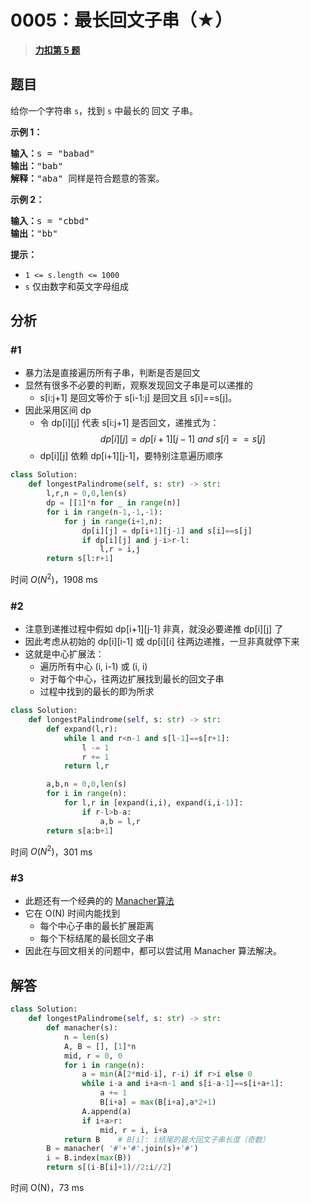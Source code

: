 # 0005：最长回文子串（★）


> <u>**[力扣第 5 题](https://leetcode.cn/problems/longest-palindromic-substring/)**</u>

## 题目

<p>给你一个字符串 <code>s</code>，找到 <code>s</code> 中最长的 <span data-keyword="palindromic-string">回文</span> <span data-keyword="substring-nonempty">子串</span>。</p>



<p><strong>示例 1：</strong></p>

<pre>
<strong>输入：</strong>s = "babad"
<strong>输出：</strong>"bab"
<strong>解释：</strong>"aba" 同样是符合题意的答案。
</pre>

<p><strong>示例 2：</strong></p>

<pre>
<strong>输入：</strong>s = "cbbd"
<strong>输出：</strong>"bb"
</pre>



<p><strong>提示：</strong></p>

<ul>
<li><code>1 &lt;= s.length &lt;= 1000</code></li>
<li><code>s</code> 仅由数字和英文字母组成</li>
</ul>


## 分析

### #1

- 暴力法是直接遍历所有子串，判断是否是回文
- 显然有很多不必要的判断，观察发现回文子串是可以递推的
	- s[i:j+1] 是回文等价于 s[i-1:j] 是回文且 s[i]==s[j]。
- 因此采用区间 dp
	- 令 dp[i][j] 代表 s[i:j+1] 是否回文，递推式为：
		$$dp[i][j] = dp[i+1][j-1] \ and  \ s[i]==s[j]$$
	- dp[i][j] 依赖 dp[i+1][j-1]，要特别注意遍历顺序

```python
class Solution:
    def longestPalindrome(self, s: str) -> str:
        l,r,n = 0,0,len(s)
        dp = [[1]*n for _ in range(n)]
        for i in range(n-1,-1,-1):
            for j in range(i+1,n):
                dp[i][j] = dp[i+1][j-1] and s[i]==s[j]
                if dp[i][j] and j-i>r-l:
                    l,r = i,j
        return s[l:r+1]
```
时间 $O(N^2)$，1908 ms

### #2

- 注意到递推过程中假如 dp[i+1][j-1] 非真，就没必要递推 dp[i][j] 了
- 因此考虑从初始的 dp[i][i-1] 或 dp[i][i] 往两边递推，一旦非真就停下来
- 这就是中心扩展法：
	- 遍历所有中心 (i, i-1) 或 (i, i)
	- 对于每个中心，往两边扩展找到最长的回文子串
	- 过程中找到的最长的即为所求

```python
class Solution:
    def longestPalindrome(self, s: str) -> str:
        def expand(l,r):
            while l and r<n-1 and s[l-1]==s[r+1]:
                l -= 1
                r += 1
            return l,r

        a,b,n = 0,0,len(s)
        for i in range(n):
            for l,r in [expand(i,i), expand(i,i-1)]:
                if r-l>b-a:
                    a,b = l,r
        return s[a:b+1]
```
时间 $O(N^2)$，301 ms

### #3

- 此题还有一个经典的的 [Manacher算法](https://leetcode-cn.com/problems/longest-palindromic-substring/solution/zui-chang-hui-wen-zi-chuan-by-leetcode-solution)
- 它在 O(N) 时间内能找到
	- 每个中心子串的最长扩展距离
	- 每个下标结尾的最长回文子串
- 因此在与回文相关的问题中，都可以尝试用 Manacher 算法解决。


## 解答
```python
class Solution:
    def longestPalindrome(self, s: str) -> str:
        def manacher(s):
            n = len(s)
            A, B = [], [1]*n
            mid, r = 0, 0
            for i in range(n):
                a = min(A[2*mid-i], r-i) if r>i else 0
                while i-a and i+a<n-1 and s[i-a-1]==s[i+a+1]:
                    a += 1
                    B[i+a] = max(B[i+a],a*2+1)
                A.append(a)
                if i+a>r:
                    mid, r = i, i+a
            return B    # B[i]: i结尾的最大回文子串长度（奇数）
        B = manacher( '#'+'#'.join(s)+'#')
        i = B.index(max(B))
        return s[(i-B[i]+1)//2:i//2]
```
时间 O(N)，73 ms


